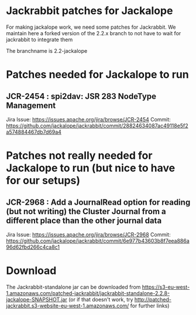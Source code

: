 # Jackrabbit patches for Jackalope

For making jackalope work, we need some patches for Jackrabbit. We maintain here a forked version of the 2.2.x branch to not have to wait for jackrabbit to integrate them

The branchname is 2.2-jackalope

# Patches needed for Jackalope to run

## JCR-2454 : spi2dav: JSR 283 NodeType Management

Jira Issue: https://issues.apache.org/jira/browse/JCR-2454 
Commit: https://github.com/jackalope/jackrabbit/commit/28824634087ac49118e5f2a574884467db7d69a4


# Patches not really needed for Jackalope to run (but nice to have for our setups)

## JCR-2968 : Add a JournalRead option for reading (but not writing) the Cluster Journal from a different place than the other journal data

Jira Issue: https://issues.apache.org/jira/browse/JCR-2968
Commit: https://github.com/jackalope/jackrabbit/commit/6e977b43603b8f7eea886a96d62fbd266c4ca8c1

# Download

The Jackrabbit-standalone jar can be downloaded from https://s3-eu-west-1.amazonaws.com/patched-jackrabbit/jackrabbit-standalone-2.2.8-jackalope-SNAPSHOT.jar (or if that doesn't work, try http://patched-jackrabbit.s3-website-eu-west-1.amazonaws.com/ for further links)

